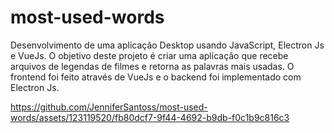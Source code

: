 # most-used-words
Desenvolvimento de uma aplicação Desktop usando JavaScript, Electron Js e VueJs. O objetivo deste projeto é criar uma aplicação que recebe arquivos de legendas de filmes e retorna as palavras mais usadas. O frontend foi feito através de VueJs e o backend foi implementado com Electron Js. 

https://github.com/JenniferSantoss/most-used-words/assets/123119520/fb80dcf7-9f44-4692-b9db-f0c1b9c816c3

